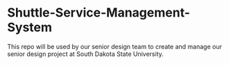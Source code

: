 # Shuttle-Service-Management-System
This repo will be used by our senior design team to create and manage our senior design project at South Dakota State University.
